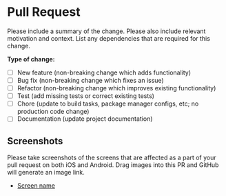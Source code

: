 # Pull Request

Please include a summary of the change. Please also include relevant motivation and context. List any dependencies that are required for this change.

**Type of change:**

-   [ ] New feature (non-breaking change which adds functionality)
-   [ ] Bug fix (non-breaking change which fixes an issue)
-   [ ] Refactor (non-breaking change which improves existing functionality)
-   [ ] Test (add missing tests or correct existing tests)
-   [ ] Chore (update to build tasks, package manager configs, etc; no production code change)
-   [ ] Documentation (update project documentation)

## Screenshots

Please take screenshots of the screens that are affected as a part of your pull request on both iOS and Android. Drag images into this PR and GitHub will generate an image link.

-   [Screen name](https://google.com)

